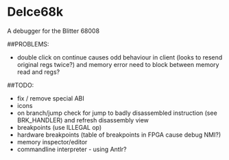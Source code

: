 # DeIce68k
 A debugger for the Blitter 68008

##PROBLEMS:
- double click on continue causes odd behaviour in client (looks to resend original regs twice?) and memory error need to block between memory read and regs?


##TODO:

- fix / remove special ABI
- icons
- on branch/jump check for jump to badly disassembled instruction (see BRK_HANDLER) and refresh disassembly view
- breakpoints (use ILLEGAL op)
- hardware breakpoints (table of breakpoints in FPGA cause debug NMI?)
- memory inspector/editor
- commandline interpreter - using Antlr?


